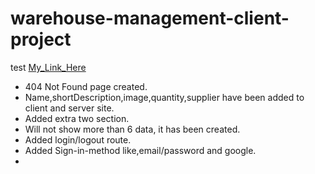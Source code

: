 # warehouse-management-client-project
test
[My_Link_Here]()

* 404 Not Found page created.
* Name,shortDescription,image,quantity,supplier have been added to client and server site.
* Added extra two section.
* Will not show more than 6 data, it has been created.
* Added login/logout route.
* Added Sign-in-method like,email/password and google.
*